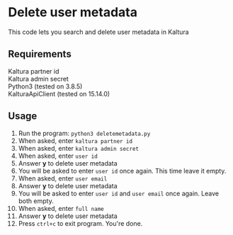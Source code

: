 # Delete user metadata
This code lets you search and delete user metadata in Kaltura

## Requirements  
Kaltura partner id  
Kaltura admin secret  
Python3  (tested on 3.8.5)  
KalturaApiClient (tested on 15.14.0)  

## Usage  
1. Run the program: `python3 deletemetadata.py`  
2. When asked, enter `kaltura partner id`  
3. When asked, enter `kaltura admin secret`  
4. When asked, enter `user id`  
5. Answer **y** to delete user metadata
6. You will be asked to  enter `user id` once again. This time leave it empty.  
7. When asked, enter `user email`  
8. Answer **y** to delete user metadata  
9. You will be asked to  enter `user id` and `user email` once again. Leave both empty.
10. When asked, enter `full name`
11. Answer **y** to delete user metadata  
12. Press `ctrl+c` to exit program. You're done.